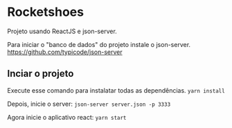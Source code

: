 # Rocketshoes

Projeto usando ReactJS e json-server.

Para iniciar o "banco de dados" do projeto instale o json-server.
https://github.com/typicode/json-server

## Inciar o projeto

Execute esse comando para instalatar todas as dependências.
`yarn install`

Depois, inicie o server: `json-server server.json -p 3333`

Agora inicie o aplicativo react: `yarn start`
